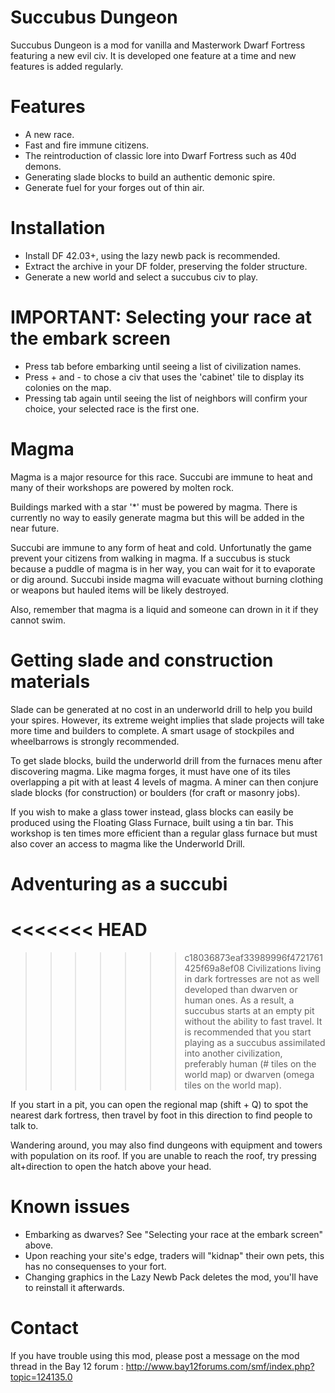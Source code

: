 # Succubus Dungeon #

Succubus Dungeon is a mod for vanilla and Masterwork Dwarf Fortress featuring a new evil civ. It is developed one feature at a time and new features is added regularly.

# Features #
* A new race.
* Fast and fire immune citizens.
* The reintroduction of classic lore into Dwarf Fortress such as 40d demons.
* Generating slade blocks to build an authentic demonic spire.
* Generate fuel for your forges out of thin air.

# Installation #
* Install DF 42.03+, using the lazy newb pack is recommended.
* Extract the archive in your DF folder, preserving the folder structure.
* Generate a new world and select a succubus civ to play.

# IMPORTANT: Selecting your race at the embark screen #
* Press tab before embarking until seeing a list of civilization names.
* Press + and - to chose a civ that uses the 'cabinet' tile to display its colonies on the map.
* Pressing tab again until seeing the list of neighbors will confirm your choice, your selected race is the first one.

# Magma #
Magma is a major resource for this race. Succubi are immune to heat and many of their workshops are powered by molten rock.

Buildings marked with a star '*' must be powered by magma. There is currently no way to easily generate magma but this will be added in the near future.

Succubi are immune to any form of heat and cold. Unfortunatly the game prevent your citizens from walking in magma. If a succubus is stuck because a puddle of magma is in her way, you can wait for it to evaporate or dig around. Succubi inside magma will evacuate without burning clothing or weapons but hauled items will be likely destroyed.

Also, remember that magma is a liquid and someone can drown in it if they cannot swim.

# Getting slade and construction materials #
Slade can be generated at no cost in an underworld drill to help you build your spires. However, its extreme weight implies that slade projects will take more time and builders to complete. A smart usage of stockpiles and wheelbarrows is strongly recommended.

To get slade blocks, build the underworld drill from the furnaces menu after discovering magma. Like magma forges, it must have one of its tiles overlapping a pit with at least 4 levels of magma. A miner can then conjure slade blocks (for construction) or boulders (for craft or masonry jobs).

If you wish to make a glass tower instead, glass blocks can easily be produced using the Floating Glass Furnace, built using a tin bar. This workshop is ten times more efficient than a regular glass furnace but must also cover an access to magma like the Underworld Drill.

# Adventuring as a succubi #
<<<<<<< HEAD
=======

>>>>>>> c18036873eaf33989996f4721761425f69a8ef08
Civilizations living in dark fortresses are not as well developed than dwarven or human ones. As a result, a succubus starts at an empty pit without the ability to fast travel. It is recommended that you start playing as a succubus assimilated into another civilization, preferably human (# tiles on the world map) or dwarven (omega tiles on the world map).

If you start in a pit, you can open the regional map (shift + Q) to spot the nearest dark fortress, then travel by foot in this direction to find people to talk to.

Wandering around, you may also find dungeons with equipment and towers with population on its roof. If you are unable to reach the roof, try pressing alt+direction to open the hatch above your head.

# Known issues #
* Embarking as dwarves? See "Selecting your race at the embark screen" above.
* Upon reaching your site's edge, traders will "kidnap" their own pets, this has no consequenses to your fort.
* Changing graphics in the Lazy Newb Pack deletes the mod, you'll have to reinstall it afterwards.

# Contact #
If you have trouble using this mod, please post a message on the mod thread in the Bay 12 forum :
http://www.bay12forums.com/smf/index.php?topic=124135.0
